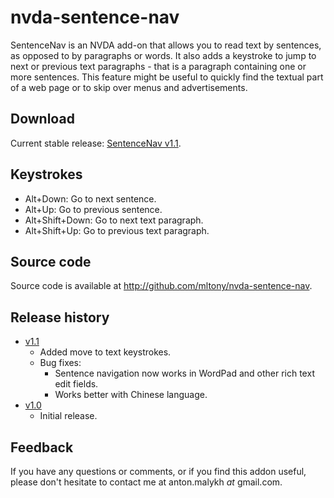 # nvda-sentence-nav
SentenceNav is an NVDA add-on that allows you to read text by sentences, as opposed to by paragraphs or words.
It also adds a keystroke to jump to next or previous text paragraphs - that is a paragraph containing one or more sentences. 
This feature might be useful to quickly find the textual part of a web page or to skip over menus and advertisements.
## Download
Current stable release: [SentenceNav v1.1](https://github.com/mltony/nvda-sentence-nav/releases/download/v1.1/SentenceNav-1.1.nvda-addon).

## Keystrokes
* Alt+Down: Go to next sentence.
* Alt+Up: Go to previous sentence.
* Alt+Shift+Down: Go to next text paragraph.
* Alt+Shift+Up: Go to previous text paragraph.

## Source code
Source code is available at <http://github.com/mltony/nvda-sentence-nav>.

## Release history
* [v1.1](https://github.com/mltony/nvda-sentence-nav/releases/download/v1.1/SentenceNav-1.1.nvda-addon)
  * Added move to text keystrokes.
  * Bug fixes:
      * Sentence navigation now works in WordPad and other rich text edit fields.
      * Works better with Chinese language.
* [v1.0](https://github.com/mltony/nvda-sentence-nav/releases/download/v1.0/SentenceNav-1.0.nvda-addon)
  * Initial release.



## Feedback
If you have any questions or comments, or if you find this addon useful, please don't hesitate to contact me at anton.malykh *at* gmail.com.
